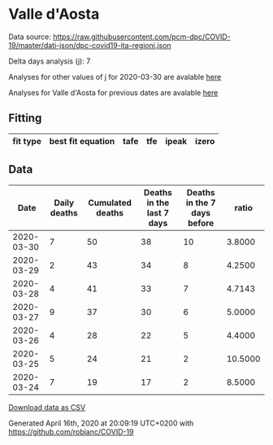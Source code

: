 # Valle d'Aosta

Data source: https://raw.githubusercontent.com/pcm-dpc/COVID-19/master/dati-json/dpc-covid19-ita-regioni.json

Delta days analysis (j): 7

Analyses for other values of j for 2020-03-30 are avalable [here](../2020-03-30/README.md)

Analyses for Valle d'Aosta for previous dates are avalable [here](../README.md)

## Fitting 
|fit type|best fit equation|tafe|tfe|ipeak|izero|
|-------|-----|--------|------|---|---|

## Data
|Date|Daily deaths|Cumulated deaths|Deaths in the last 7 days|Deaths in the 7 days before|ratio|
|----|----------|-----------|-------|--------------------|-----|
|2020-03-30|7|50|38|10|3.8000|
|2020-03-29|2|43|34|8|4.2500|
|2020-03-28|4|41|33|7|4.7143|
|2020-03-27|9|37|30|6|5.0000|
|2020-03-26|4|28|22|5|4.4000|
|2020-03-25|5|24|21|2|10.5000|
|2020-03-24|7|19|17|2|8.5000|

[Download data as CSV](COVID-19_valle_d'aosta_j7_2020-03-30.csv)

Generated April 16th, 2020 at 20:09:19 UTC+0200 with https://github.com/robianc/COVID-19
